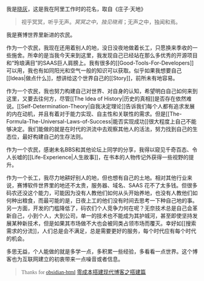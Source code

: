我是[晓灰](https://istarwyh.github.io/resume-it/)，这是我在阿里工作时的花名，取自《庄子·天地》
>视乎冥冥，听乎无声。_冥冥之中_，_独见晓焉_；无声之中，独闻和焉。


我是赛博世界里新进的农民。

作为一个农民，我现在还用着别人的地，没日没夜地做着长工，只愿换来季收的一些施舍。所幸的是当我今天来到这里，我发现自己已经站在那么多优秀的开源项目和“玲琅满目”的SAAS巨人肩膀上。我有很多的[[Good-Tools-For-Developers]]可以用，我也有如同阳光和空气一般的知识可以获取。似乎如果我想要自己[[Ideas|做点什么]]，想讲给这个世界自己的[[Story]]，前所未有地容易。


作为一个农民，我也努力构建自己对世界、对自身的认知，希望明白自己如何来到这里，又要去往何方，尽管[[The Idea of History|历史的真相]]是否存在依然难说。[[Self-Determination-Theory|自我决定理论]]告诉我们每个人都有追求发展的内在动机，并且有着对于能力实现、自主性和关联性的需求。但是[[The-Formula-The-Universal-Laws-of-Success|能否实现成功]]很大程度上自己不能够决定。我们能做的就是在时代的洪流中去观察其他人的活法，努力找到自己的生态位，最好构建自己的生存法则。

作为一个农民，感谢未名BBS和其他论坛上同学的分享，我得以窥见千奇百态、令人长嘘的[[Life-Experience|人生故事]]，在书本的人物传记外获得一些视野的提升。

作为一个长工，我尽力地耕好别人的地，但也想有自己的土地。相对其他行业来说，赛博软件世界里的地还不太贵，服务器、域名、SAAS 花不了太多钱。但很多码农还没这个能力，可能因为没有人教他们如何从头开始养地，也没有人教他们如何种出粮食，而最可能的是，日夜上工的他们没有时间去思考一下种自己地的事。
另一方面，开发的门槛降低了，码农们个人竞争力何在呢？无奈技术总是自己会革新自己，小到个人，大到公司，单一的技术也不能成为其护城河，甚至即使坚持发展某种新技术，但是如果其市场做不大也会被同类占领市场而覆灭。幸好如[[搜索需求的分流]]，人们总是会不满足，总是需要更好的服务，每个时代应有每个时代的机会。

多思无益，个人能做的就是多学一点，多积累一些经验，多看看一点世界。这个博客也为互联网建立的初衷带来一点噪音或者信息。


><span style="font-family: cursive">Thanks for
[obsidian-html](https://github.com/obsidian-html/obsidian-html)
[零成本搭建现代博客之搭建篇](https://www.bmpi.dev/dev/guide-to-setup-blog-site-with-zero-cost/1/)

</span>




